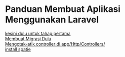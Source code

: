 # Panduan Membuat Aplikasi Menggunakan Laravel

[kesini dulu untuk tahap pertama](first-guide-in-laravel.md)<br>
[Membuat Migrasi Dulu](db/migration.md)<br>
[Mengotak-atik controller di app/Http/Controllers/](guide-controller-edit.md)<br>
[install spatie](guide-install-spatie.md)

